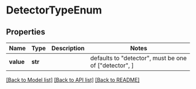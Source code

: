 # DetectorTypeEnum


## Properties
Name | Type | Description | Notes
------------ | ------------- | ------------- | -------------
**value** | **str** |  | defaults to "detector",  must be one of ["detector", ]

[[Back to Model list]](../README.md#documentation-for-models) [[Back to API list]](../README.md#documentation-for-api-endpoints) [[Back to README]](../README.md)


